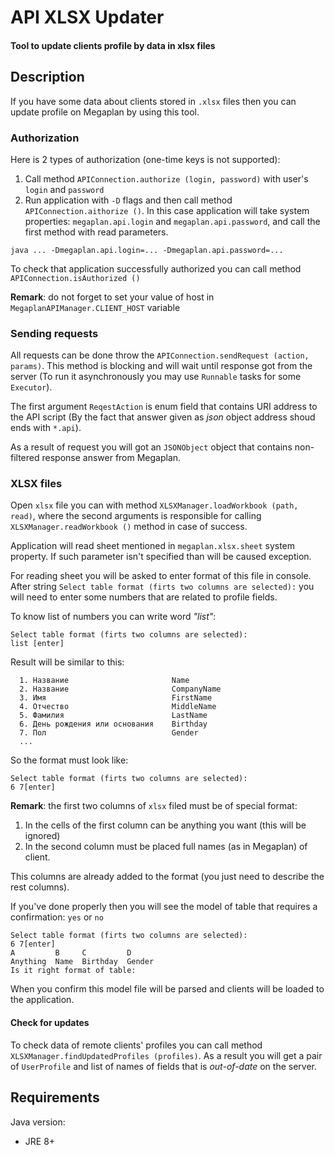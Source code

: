 # API XLSX Updater

#### Tool to update clients profile by data in xlsx files

## Description

If you have some data about clients stored in `.xlsx` files then you can update profile on Megaplan by using this tool.

### Authorization

Here is 2 types of authorization (one-time keys is not supported):

1. Call method `APIConnection.authorize (login, password)` with user's `login` and `password`
2. Run application with `-D` flags and then call method `APIConnection.aithorize ()`. 
In this case application will take system properties: `megaplan.api.login` and `megaplan.api.password`, 
and call the first method with read parameters.

```
java ... -Dmegaplan.api.login=... -Dmegaplan.api.password=...
```

To check that application successfully authorized you can call method `APIConnection.isAuthorized ()`

**Remark**: do not forget to set your value of host in `MegaplanAPIManager.CLIENT_HOST` variable

### Sending requests

All requests can be done throw the `APIConnection.sendRequest (action, params)`. 
This method is blocking and will wait until response got from the server 
(To run it asynchronously you may use `Runnable` tasks for some `Executor`).

The first argument `ReqestAction` is enum field that contains URI address to the API script 
(By the fact that answer given as *json* object address shoud ends with `*.api`).

As a result of request you will got an `JSONObject` object 
that contains non-filtered response answer from Megaplan.

### XLSX files

Open `xlsx` file you can with method `XLSXManager.loadWorkbook (path, read)`,
where the second arguments is responsible for calling `XLSXManager.readWorkbook ()`
method in case of success.

Application will read sheet mentioned in `megaplan.xlsx.sheet` system property. If
such parameter isn't specified than will be caused exception.

For reading sheet you will be asked to enter format of this file in console.
After string `Select table format (firts two columns are selected):`
you will need to enter some numbers that are related to profile fields.

To know list of numbers you can write word *"list"*:

```
Select table format (firts two columns are selected):
list [enter]
```

Result will be similar to this:

```
  1. Название                       Name
  2. Название                       CompanyName
  3. Имя                            FirstName
  4. Отчество                       MiddleName
  5. Фамилия                        LastName
  6. День рождения или основания    Birthday
  7. Пол                            Gender
  ...
```

So the format must look like:

```
Select table format (firts two columns are selected):
6 7[enter]
```

**Remark**: the first two columns of `xlsx` filed must be of special format:
1. In the cells of the first column can be anything you want (this will be ignored)
2. In the second column must be placed full names (as in Megaplan) of client.

This columns are already added to the format (you just need to describe the rest columns).

If you've done properly then you will see the model of table that requires a confirmation: `yes` or `no`

```
Select table format (firts two columns are selected):
6 7[enter]
A         B     C         D       
Anything  Name  Birthday  Gender  
Is it right format of table: 
```

When you confirm this model file will be parsed and clients will be loaded to the application.

#### Check for updates

To check data of remote clients' profiles you can call method 
`XLSXManager.findUpdatedProfiles (profiles)`.
As a result you will get a pair of `UserProfile` 
and list of names of fields that is *out-of-date* on the server.

## Requirements

Java version: 
* JRE 8+